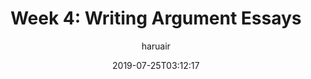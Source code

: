 ---
title: "Week 4: Writing Argument Essays"
author: haruair
type: page
date: "2019-07-25T03:12:17"
lang: en
url: /note/english-writing/getting-started-with-essay-writing/week-4

---